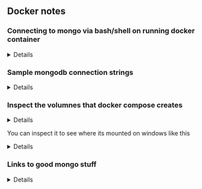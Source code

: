## Docker notes

### Connecting to mongo via bash/shell on running docker container

<details>

Running a bash/shell terminal for a running container from the command line
```
[5.2][503][jacob@jakesbeastmech][/d/OtherProjects/Docker-Playground]
$docker exec -it 137fe3371997 sh
# ls
bin  boot  data  dev  docker-entrypoint-initdb.d  etc  home  js-yaml.js  lib  lib32  lib64  libx32  media  mnt  opt  proc  root  run  sbin  srv  sys  tmp  usr  var
#
```
One your inside a shell in your continer for mongo.. you can do a mongosh to connect to mongodb
```
# mongosh
Current Mongosh Log ID: 66ae95ec385357b559149f47
Connecting to:          mongodb://127.0.0.1:27017/?directConnection=true&serverSelectionTimeoutMS=2000&appName=mongosh+2.2.10
Using MongoDB:          7.0.12
Using Mongosh:          2.2.10

For mongosh info see: https://docs.mongodb.com/mongodb-shell/


To help improve our products, anonymous usage data is collected and sent to MongoDB periodically (https://www.mongodb.com/legal/privacy-policy).
You can opt-out by running the disableTelemetry() command.

------
   The server generated these startup warnings when booting
   2024-08-03T20:36:00.216+00:00: Using the XFS filesystem is strongly recommended with the WiredTiger storage engine. See http://dochub.mongodb.org/core/prodnotes-filesystem
   2024-08-03T20:36:00.694+00:00: Access control is not enabled for the database. Read and write access to data and configuration is unrestricted
   2024-08-03T20:36:00.694+00:00: /sys/kernel/mm/transparent_hugepage/enabled is 'always'. We suggest setting it to 'never' in this binary version
   2024-08-03T20:36:00.694+00:00: vm.max_map_count is too low
------

test>
```

</details>

### Sample mongodb connection strings

<details>

```
mongodb://<username>:<password>@<host>:<port>/<database>?directConnection=true
mongodb://user:pass@localhost:27017/myDatabase?directConnection=true

```
</details>

### Inspect the volumnes that docker compose creates

<details>

If you create a volume like this in docker compose file
```
volumes:
  MONGO_DATA:
    name: MONGO_DATA
  MONGO_CONFIG:
    name: MONGO_CONFIG
```

</details>


You can inspect it to see where its mounted on windows like this

<details>

```
[5.2][504][jacob@jakesbeastmech][/d/OtherProjects/Docker-Playground]
$docker volume ls
DRIVER    VOLUME NAME
local     MONGO_CONFIG
local     MONGO_DATA
[5.2][505][jacob@jakesbeastmech][/d/OtherProjects/Docker-Playground]
$docker volume MONGO_DATA

Usage:  docker volume COMMAND

Manage volumes

Commands:
  create      Create a volume
  inspect     Display detailed information on one or more volumes
  ls          List volumes
  prune       Remove unused local volumes
  rm          Remove one or more volumes
  update      Update a volume (cluster volumes only)

Run 'docker volume COMMAND --help' for more information on a command.
[5.2][506][jacob@jakesbeastmech][/d/OtherProjects/Docker-Playground]
$docker volume inspect MONGO_DATA
[
    {
        "CreatedAt": "2024-08-03T23:34:48Z",
        "Driver": "local",
        "Labels": {
            "com.docker.compose.project": "docker-playground",
            "com.docker.compose.version": "2.28.1",
            "com.docker.compose.volume": "MONGO_DATA"
        },
        "Mountpoint": "/var/lib/docker/volumes/MONGO_DATA/_data",
        "Name": "MONGO_DATA",
        "Options": null,
        "Scope": "local"
    }
]
```
</details>

### Links to good mongo stuff

<details>

https://www.youtube.com/watch?v=xBbSR7xU2Yw

</details>


